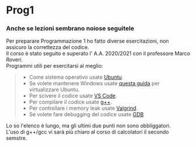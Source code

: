 # Prog1
### Anche se lezioni sembrano noiose seguitele
Per preparare Programmazione 1 ho fatto diverse esercitazioni, non assicuro la correttezza del codice.  
Il corso è stato seguito e superato l' A.A. 2020/2021 con il professore Marco Roveri.  
Programmi utili per esercitarsi al meglio:  
>* Come sistema operativo usate [Ubuntu](https://ubuntu.com/download/desktop).
>* Se volete mantenere Windows usate [questa guida](https://code.visualstudio.com/docs/remote/wsl) per virtualizzare Ubuntu.
>* Per scivere il codice usate [VS Code](https://code.visualstudio.com/).
>* Per compilare il codice usate [g++](https://gcc.gnu.org/).
>* Per controllare i memory leak usate [Valgrind](https://valgrind.org/).
>* Se volete fare debugging del codice usate [GDB](http://www.gdbtutorial.com/.)  

Lo so l'elenco è lungo, ma gli ultimi due punti non sono obbliggatori.  
L'uso di g++/gcc vi sarà più chiaro al corso di calcolatori il secondo semstre.
